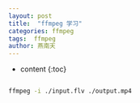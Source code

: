 ```yaml
---
layout: post
title:  "ffmpeg 学习"
categories: ffmpeg
tags:  ffmpeg
author: 燕南天
---
```


* content
{:toc}


```bash

ffmpeg -i ./input.flv ./output.mp4
```